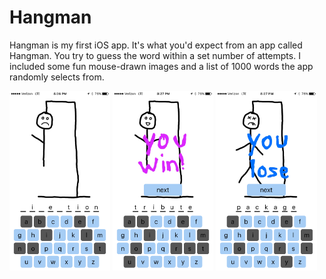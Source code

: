 # Hangman
Hangman is my first iOS app. It's what you'd expect from an app called Hangman. You try to guess the word within a set number of attempts. I included some fun mouse-drawn images and a list of 1000 words the app randomly selects from.

<img src="Screenshots/screenshot-1.png" width=32%> <img src="Screenshots/screenshot-2.png" width=32%> <img src="Screenshots/screenshot-3.png" width=32%>
